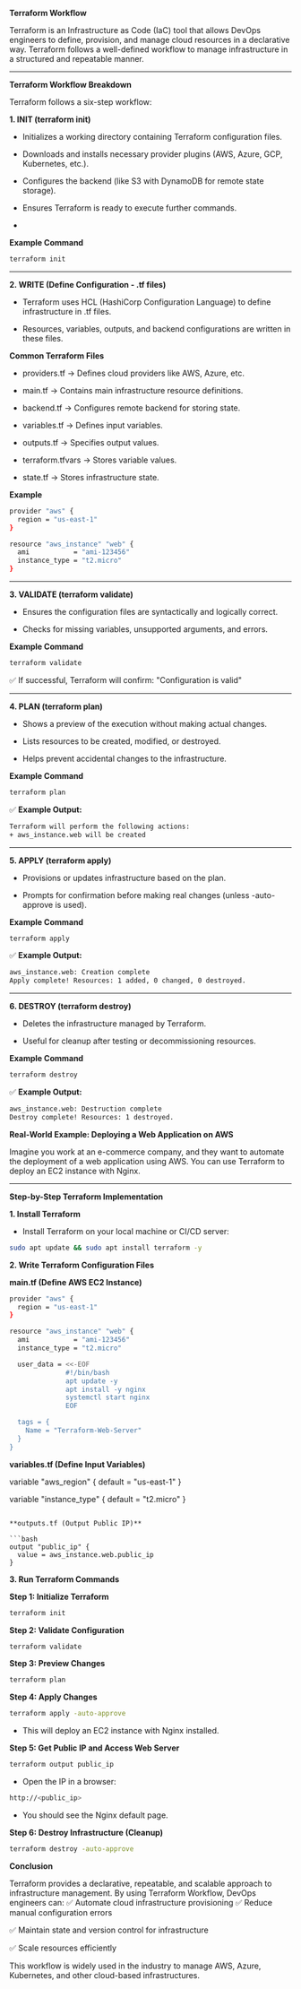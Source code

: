 **Terraform Workflow**

Terraform is an Infrastructure as Code (IaC) tool that allows DevOps engineers to define, provision, and manage cloud resources in a declarative way. Terraform follows a well-defined workflow to manage infrastructure in a structured and repeatable manner.

---

**Terraform Workflow Breakdown**

Terraform follows a six-step workflow:

**1. INIT (terraform init)**

   - Initializes a working directory containing Terraform configuration files.

   - Downloads and installs necessary provider plugins (AWS, Azure, GCP, Kubernetes, etc.).

   - Configures the backend (like S3 with DynamoDB for remote state storage).

   - Ensures Terraform is ready to execute further commands.
   - 
**Example Command**

```bash
terraform init
```

---

**2. WRITE (Define Configuration - .tf files)**

   - Terraform uses HCL (HashiCorp Configuration Language) to define infrastructure in .tf files.

   - Resources, variables, outputs, and backend configurations are written in these files.

**Common Terraform Files**

   - providers.tf → Defines cloud providers like AWS, Azure, etc.
     
   - main.tf → Contains main infrastructure resource definitions.
    
   - backend.tf → Configures remote backend for storing state.
    
   - variables.tf → Defines input variables.
     
   - outputs.tf → Specifies output values.
     
   - terraform.tfvars → Stores variable values.
     
   - state.tf → Stores infrastructure state.

**Example**

```bash
provider "aws" {
  region = "us-east-1"
}

resource "aws_instance" "web" {
  ami           = "ami-123456"
  instance_type = "t2.micro"
}
```

---

**3. VALIDATE (terraform validate)**

   - Ensures the configuration files are syntactically and logically correct.
     
   - Checks for missing variables, unsupported arguments, and errors.

**Example Command**

```bash
terraform validate
```

✅ If successful, Terraform will confirm:
"Configuration is valid"

---

**4. PLAN (terraform plan)**

   - Shows a preview of the execution without making actual changes.

   - Lists resources to be created, modified, or destroyed.
     
   - Helps prevent accidental changes to the infrastructure.

**Example Command**

```bash
terraform plan
```

✅ **Example Output:**

```bash
Terraform will perform the following actions:
+ aws_instance.web will be created
```

---

**5. APPLY (terraform apply)**

   - Provisions or updates infrastructure based on the plan.

   - Prompts for confirmation before making real changes (unless -auto-approve is used).

**Example Command**

```bash
terraform apply
```

✅ **Example Output:**

```bash
aws_instance.web: Creation complete
Apply complete! Resources: 1 added, 0 changed, 0 destroyed.
```

---

**6. DESTROY (terraform destroy)**

   - Deletes the infrastructure managed by Terraform.

   - Useful for cleanup after testing or decommissioning resources.

**Example Command**

```bash
terraform destroy
```

✅ **Example Output:**

```bash
aws_instance.web: Destruction complete
Destroy complete! Resources: 1 destroyed.
```

**Real-World Example: Deploying a Web Application on AWS**

Imagine you work at an e-commerce company, and they want to automate the deployment of a web application using AWS. You can use Terraform to deploy an EC2 instance with Nginx.

---

**Step-by-Step Terraform Implementation**

**1. Install Terraform**

   - Install Terraform on your local machine or CI/CD server:

```bash
sudo apt update && sudo apt install terraform -y
```

**2. Write Terraform Configuration Files**

**main.tf (Define AWS EC2 Instance)**

```bash
provider "aws" {
  region = "us-east-1"
}

resource "aws_instance" "web" {
  ami           = "ami-123456"
  instance_type = "t2.micro"

  user_data = <<-EOF
              #!/bin/bash
              apt update -y
              apt install -y nginx
              systemctl start nginx
              EOF

  tags = {
    Name = "Terraform-Web-Server"
  }
}
```

**variables.tf (Define Input Variables)**

variable "aws_region" {
  default = "us-east-1"
}

variable "instance_type" {
  default = "t2.micro"
}
```

**outputs.tf (Output Public IP)**

```bash
output "public_ip" {
  value = aws_instance.web.public_ip
}
```

**3. Run Terraform Commands**

**Step 1: Initialize Terraform**

```bash
terraform init
```

**Step 2: Validate Configuration**

```bash
terraform validate
```

**Step 3: Preview Changes**

```bash
terraform plan
```

**Step 4: Apply Changes**

```bash
terraform apply -auto-approve
```

   - This will deploy an EC2 instance with Nginx installed.

**Step 5: Get Public IP and Access Web Server**

```bash
terraform output public_ip
```

   - Open the IP in a browser:

```bash
http://<public_ip>
```

   - You should see the Nginx default page.
     
**Step 6: Destroy Infrastructure (Cleanup)**

```bash
terraform destroy -auto-approve
```

**Conclusion**

Terraform provides a declarative, repeatable, and scalable approach to infrastructure management. By using Terraform Workflow, DevOps engineers can: ✅ Automate cloud infrastructure provisioning
✅ Reduce manual configuration errors

✅ Maintain state and version control for infrastructure

✅ Scale resources efficiently


This workflow is widely used in the industry to manage AWS, Azure, Kubernetes, and other cloud-based infrastructures.
